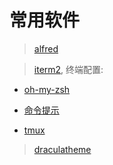 # 常用软件

> [alfred](https://www.alfredapp.com/)

> [iterm2](http://www.iterm2.com/), 终端配置: 
 
- [oh-my-zsh](https://github.com/robbyrussell/oh-my-zsh) 

- [命令提示](https://github.com/zsh-users/zsh-autosuggestions)

- [tmux](https://github.com/tmux/tmux)

> [draculatheme](https://draculatheme.com/)
